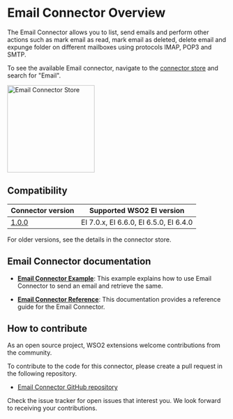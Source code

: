 # Email Connector Overview

The Email Connector allows you to list, send emails and perform other actions such as mark email as read, mark email as deleted, delete email and expunge folder on different mailboxes using protocols IMAP, POP3 and SMTP.

To see the available Email connector, navigate to the [connector store](https://store.wso2.com/store/assets/esbconnector/list) and search for "Email".

<img src="../../../../assets/img/connectors/email-connector-store.png" title="Email Connector Store" width="200" alt="Email Connector Store"/>

## Compatibility

| Connector version | Supported WSO2 EI version |
| ------------- |------------- |
|  [1.0.0](https://github.com/wso2-extensions/esb-connector-email/tree/org.wso2.carbon.connector.emailconnector-1.0.0)        |  EI 7.0.x, EI 6.6.0, EI 6.5.0, EI 6.4.0 |

For older versions, see the details in the connector store.

## Email Connector documentation

* **[Email Connector Example](email-connector-example.md)**: This example explains how to use Email Connector to send an email and retrieve the same. 

* **[Email Connector Reference](email-connector-config.md)**: This documentation provides a reference guide for the Email Connector.

## How to contribute

As an open source project, WSO2 extensions welcome contributions from the community. 

To contribute to the code for this connector, please create a pull request in the following repository. 

* [Email Connector GitHub repository](https://github.com/wso2-extensions/esb-connector-email)

Check the issue tracker for open issues that interest you. We look forward to receiving your contributions.
